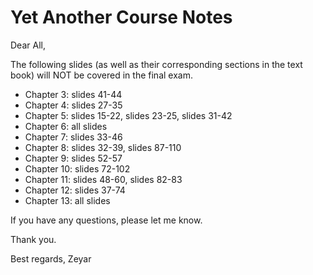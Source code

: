 # Yet Another Course Notes #

Dear All,

The following slides (as well as their corresponding sections in the text book) will NOT be covered in the final exam.

* Chapter 3: slides 41-44
* Chapter 4: slides 27-35
* Chapter 5: slides 15-22, slides 23-25, slides 31-42
* Chapter 6: all slides
* Chapter 7: slides 33-46
* Chapter 8: slides 32-39, slides 87-110
* Chapter 9: slides 52-57
* Chapter 10: slides 72-102
* Chapter 11: slides 48-60, slides 82-83
* Chapter 12: slides 37-74
* Chapter 13: all slides

If you have any questions, please let me know.

Thank you.

Best regards,
Zeyar
